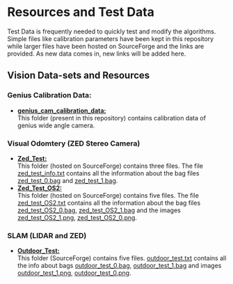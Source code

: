 # Resources and Test Data
<p> Test Data is frequently needed to quickly test and modify the algorithms. Simple files like calibration parameters have been kept in this repository while larger files have been hosted on SourceForge and the links are provided. As new data comes in, new links will be added here.</p>

## Vision Data-sets and Resources
### Genius Calibration Data:
* **[genius_cam_calibration_data:](https://github.com/IGVC-IITK/test_data/tree/master/genius_cam_calibration_data)**<br>
This folder (present in this repository) contains calibration data of genius wide angle camera.

### Visual Odomtery (ZED Stereo Camera)
* **[Zed_Test:](https://sourceforge.net/projects/igvc-iitk-data/files/Zed_Test/)**<br>
This folder (hosted on SourceForge) contains three files. The file [zed_test_info.txt](https://sourceforge.net/projects/igvc-iitk-data/files/Zed_Test/zed_test_info.txt/download) contains all the information about the bag files [zed_test_0.bag](https://sourceforge.net/projects/igvc-iitk-data/files/Zed_Test/zed_test_0.bag/download) and [zed_test_1.bag](https://sourceforge.net/projects/igvc-iitk-data/files/Zed_Test/zed_test_1.bag/download).<br>
* **[Zed_Test_OS2:](https://sourceforge.net/projects/igvc-iitk-data/files/Zed_Test_OS2/)**<br>
This folder (hosted on SourceForge) contains five files. The file [zed_test_OS2.txt](https://sourceforge.net/projects/igvc-iitk-data/files/Zed_Test/zed_test_info.txt/download) contains all the information about the bag files [zed_test_OS2_0.bag](https://sourceforge.net/projects/igvc-iitk-data/files/Zed_Test_OS2/zed_test_OS2_0.bag/download), [zed_test_OS2_1.bag](https://sourceforge.net/projects/igvc-iitk-data/files/Zed_Test_OS2/zed_test_OS2_1.bag/download) and the images [zed_test_OS2_1.png](https://sourceforge.net/projects/igvc-iitk-data/files/Zed_Test_OS2/zed_test_OS2_1.png/download), [zed_test_OS2_0.png](https://sourceforge.net/projects/igvc-iitk-data/files/Zed_Test_OS2/zed_test_OS2_0.png/download).

### SLAM (LIDAR and ZED)
* **[Outdoor_Test:](https://sourceforge.net/projects/igvc-iitk-data/files/Outdoor_Test/)**<br>
This folder (SourceForge) contains five files. [outdoor_test.txt](https://sourceforge.net/projects/igvc-iitk-data/files/Outdoor_Test/outdoor_test.txt/download) contains all the info about bags [outdoor_test_0.bag](https://sourceforge.net/projects/igvc-iitk-data/files/Outdoor_Test/outdoor_test_0.bag/download), [outdoor_test_1.bag](https://sourceforge.net/projects/igvc-iitk-data/files/Outdoor_Test/outdoor_test_1.bag/download) and images [outdoor_test_1.png](https://sourceforge.net/projects/igvc-iitk-data/files/Outdoor_Test/outdoor_test_1.png/download), [outdoor_test_0.png](https://sourceforge.net/projects/igvc-iitk-data/files/Outdoor_Test/outdoor_test_0.png/download).
